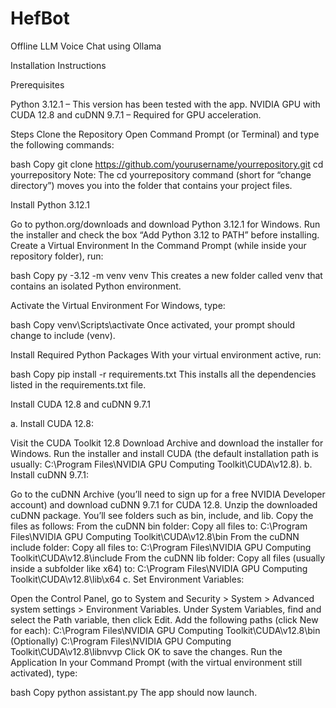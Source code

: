 # HefBot
Offline LLM Voice Chat using Ollama

Installation Instructions

Prerequisites

Python 3.12.1 – This version has been tested with the app.
NVIDIA GPU with CUDA 12.8 and cuDNN 9.7.1 – Required for GPU acceleration.

Steps
Clone the Repository
Open Command Prompt (or Terminal) and type the following commands:

bash
Copy
git clone https://github.com/yourusername/yourrepository.git
cd yourrepository
Note: The cd yourrepository command (short for “change directory”) moves you into the folder that contains your project files.

Install Python 3.12.1

Go to python.org/downloads and download Python 3.12.1 for Windows.
Run the installer and check the box “Add Python 3.12 to PATH” before installing.
Create a Virtual Environment
In the Command Prompt (while inside your repository folder), run:

bash
Copy
py -3.12 -m venv venv
This creates a new folder called venv that contains an isolated Python environment.

Activate the Virtual Environment
For Windows, type:

bash
Copy
venv\Scripts\activate
Once activated, your prompt should change to include (venv).

Install Required Python Packages
With your virtual environment active, run:

bash
Copy
pip install -r requirements.txt
This installs all the dependencies listed in the requirements.txt file.

Install CUDA 12.8 and cuDNN 9.7.1

a. Install CUDA 12.8:

Visit the CUDA Toolkit 12.8 Download Archive and download the installer for Windows.
Run the installer and install CUDA (the default installation path is usually:
C:\Program Files\NVIDIA GPU Computing Toolkit\CUDA\v12.8).
b. Install cuDNN 9.7.1:

Go to the cuDNN Archive (you’ll need to sign up for a free NVIDIA Developer account) and download cuDNN 9.7.1 for CUDA 12.8.
Unzip the downloaded cuDNN package. You’ll see folders such as bin, include, and lib.
Copy the files as follows:
From the cuDNN bin folder:
Copy all files to:
C:\Program Files\NVIDIA GPU Computing Toolkit\CUDA\v12.8\bin
From the cuDNN include folder:
Copy all files to:
C:\Program Files\NVIDIA GPU Computing Toolkit\CUDA\v12.8\include
From the cuDNN lib folder:
Copy all files (usually inside a subfolder like x64) to:
C:\Program Files\NVIDIA GPU Computing Toolkit\CUDA\v12.8\lib\x64
c. Set Environment Variables:

Open the Control Panel, go to System and Security > System > Advanced system settings > Environment Variables.
Under System Variables, find and select the Path variable, then click Edit.
Add the following paths (click New for each):
C:\Program Files\NVIDIA GPU Computing Toolkit\CUDA\v12.8\bin
(Optionally) C:\Program Files\NVIDIA GPU Computing Toolkit\CUDA\v12.8\libnvvp
Click OK to save the changes.
Run the Application
In your Command Prompt (with the virtual environment still activated), type:

bash
Copy
python assistant.py
The app should now launch.

